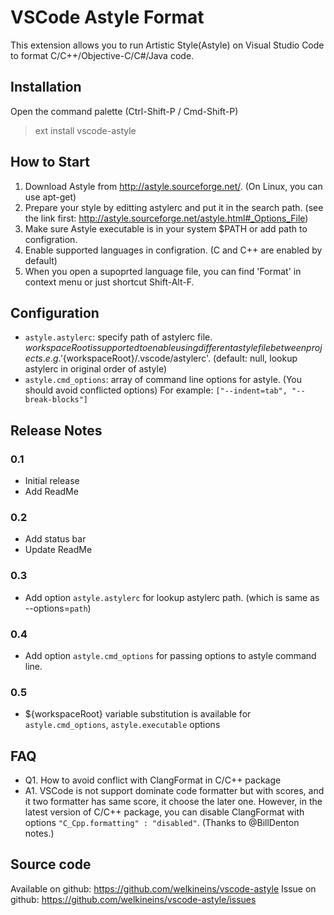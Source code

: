# VSCode Astyle Format

This extension allows you to run Artistic Style(Astyle) on Visual Studio Code to format C/C++/Objective-C/C#/Java code.

## Installation

Open the command palette (Ctrl-Shift-P / Cmd-Shift-P)

> ext install vscode-astyle

## How to Start

1. Download Astyle from http://astyle.sourceforge.net/. (On Linux, you can use apt-get)
1. Prepare your style by editting astylerc and put it in the search path. (see the link first: http://astyle.sourceforge.net/astyle.html#_Options_File)
1. Make sure Astyle executable is in your system $PATH or add path to configration. 
1. Enable supported languages in configration. (C and C++ are enabled by default)
1. When you open a supoprted language file, you can find 'Format' in context menu or just shortcut Shift-Alt-F.

## Configuration

- `astyle.astylerc`: specify path of astylerc file. ${workspaceRoot} is supported to enable using different astyle file between projects. e.g. '${workspaceRoot}/.vscode/astylerc'. (default: null, lookup astylerc in original order of astyle)
- `astyle.cmd_options`: array of command line options for astyle. (You should avoid conflicted options) For example: `["--indent=tab", "--break-blocks"]`

## Release Notes

### 0.1

- Initial release
- Add ReadMe

### 0.2

- Add status bar
- Update ReadMe

### 0.3

- Add option `astyle.astylerc` for lookup astylerc path. (which is same as --options=`path`)

### 0.4

- Add option `astyle.cmd_options` for passing options to astyle command line.

### 0.5 

- ${workspaceRoot} variable substitution is available for `astyle.cmd_options`, `astyle.executable` options

## FAQ

- Q1. How to avoid conflict with ClangFormat in C/C++ package
- A1. VSCode is not support dominate code formatter but with scores, and it two formatter has same score, it choose the later one. However, 
      in the latest version of C/C++ package, you can disable ClangFormat with options `"C_Cpp.formatting" : "disabled"`. (Thanks to @BillDenton notes.)

## Source code

Available on github: https://github.com/welkineins/vscode-astyle
Issue on github: https://github.com/welkineins/vscode-astyle/issues